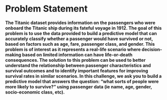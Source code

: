 # Problem Statement

**The Titanic dataset provides information on the passengers who were onboard the Titanic ship during its fateful voyage in 1912. The goal of this problem is to use the data provided to build a predictive model that can accurately classify whether a passenger would have survived or not, based on factors such as age, fare, passenger class, and gender. This problem is of interest as it represents a real-life scenario where decision-making based on limited information can have life-or-death consequences. The solution to this problem can be used to better understand the relationship between passenger characteristics and survival outcomes and to identify important features for improving survival rates in similar scenarios. In this challenge, we ask you to build a predictive model that answers the question: “what sorts of people were more likely to survive?” using passenger data (ie name, age, gender, socio-economic class, etc).**
